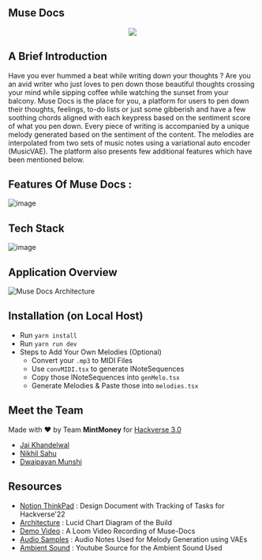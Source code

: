 ## Muse Docs
<p align="center">
  <img src = "https://user-images.githubusercontent.com/53687927/155859074-3f9c6eda-9a02-482d-8325-afc9fbcaf638.png"/>
</p>

## A Brief Introduction
Have you ever hummed a beat while writing down your thoughts ? Are you an avid writer who just loves to pen down those beautiful thoughts crossing your mind while sipping coffee while watching the sunset from your balcony. Muse Docs is the place for you, a platform for users to pen down their thoughts, feelings, to-do lists or just some gibberish and have a few soothing chords aligned with each keypress based on the sentiment score of what you pen down. Every piece of writing is accompanied by a unique melody generated based on the sentiment of the content. The melodies are interpolated from two sets of music notes using a variational auto encoder (MusicVAE). The platform also presents few additional features which have been mentioned below.

## Features Of Muse Docs :
![image](https://user-images.githubusercontent.com/53687927/155858902-d9e63dad-7cc2-4214-b160-ea53b6cc594a.png)

## Tech Stack
![image](https://user-images.githubusercontent.com/53687927/155858925-8f4413d5-a3e4-4c57-8b32-532615e67b54.png)

## Application Overview
![Muse Docs Architecture](https://i.ibb.co/5T7Vp5z/Muse-Docs-Architecture.jpg)

## Installation (on Local Host)
- Run `yarn install`
- Run `yarn run dev`
- Steps to Add Your Own Melodies (Optional)
  - Convert your `.mp3` to MIDI Files
  - Use `convMIDI.tsx` to generate INoteSequences
  - Copy those INoteSequences into `genMelo.tsx`
  - Generate Melodies & Paste those into `melodies.tsx`
## Meet the Team
Made with :heart: by Team <b>MintMoney</b>  for [Hackverse 3.0](https://hackverse.nitk.ac.in/)
- [Jai Khandelwal](https://github.com/JaiKhandelwal)
- [Nikhil Sahu](https://github.com/nikhilsahu9100)
- [Dwaipayan Munshi](https://github.com/dwaipayan05)

## Resources
- [Notion ThinkPad](https://catnip-sole-709.notion.site/HackVerse-Project-22-89ffee4f843d4e7e8781b1db3c40ab7a) : Design Document with Tracking of Tasks for Hackverse'22
- [Architecture](https://lucid.app/lucidchart/07517a80-b89f-458a-b9e0-eb9a9d57eb71/edit?invitationId=inv_179d8b2d-5971-414a-a51f-5b8ca566b567) : Lucid Chart Diagram of the Build
- [Demo Video](https://www.loom.com/share/8a0f0f7007234cc8812086ca7e406fb7) : A Loom Video Recording of Muse-Docs
- [Audio Samples](https://drive.google.com/drive/folders/177NaXD2w6evbb-Fil82aRwX-8pjw2GGr?usp=sharing) : Audio Notes Used for Melody Generation using VAEs
- [Ambient Sound](https://www.youtube.com/watch?v=lVBhM9PFZXE&ab_channel=DarlingJadore) : Youtube Source for the Ambient Sound Used




